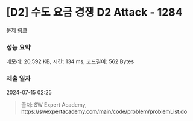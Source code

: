 # [D2] 수도 요금 경쟁 D2 Attack - 1284 

[문제 링크](https://swexpertacademy.com/main/code/problem/problemDetail.do?contestProbId=AV189xUaI8UCFAZN) 

### 성능 요약

메모리: 20,592 KB, 시간: 134 ms, 코드길이: 562 Bytes

### 제출 일자

2024-07-15 02:25



> 출처: SW Expert Academy, https://swexpertacademy.com/main/code/problem/problemList.do